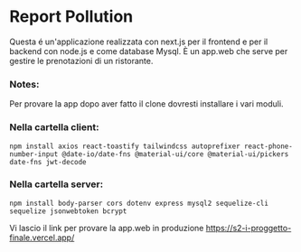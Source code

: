 # Report Pollution

Questa é un'applicazione realizzata con next.js per il frontend e per il backend con node.js e come database Mysql.
È un app.web che serve per gestire le prenotazioni di un ristorante.

### Notes:

Per provare la app dopo aver fatto il clone dovresti installare i vari moduli.

### Nella cartella client:

    npm install axios react-toastify tailwindcss autoprefixer react-phone-number-input @date-io/date-fns @material-ui/core @material-ui/pickers date-fns jwt-decode

### Nella cartella server:

    npm install body-parser cors dotenv express mysql2 sequelize-cli sequelize jsonwebtoken bcrypt

Vi lascio il link per provare la app.web in produzione https://s2-i-proggetto-finale.vercel.app/
